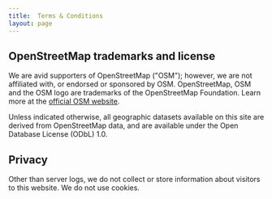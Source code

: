 ```yaml
---
title:  Terms & Conditions
layout: page
---
```


<div class="text-container" markdown="1">

## OpenStreetMap trademarks and license

We are avid supporters of OpenStreetMap ("OSM"); however, we are not affiliated with, or endorsed or sponsored by OSM. OpenStreetMap, OSM and the OSM logo are trademarks
of the OpenStreetMap Foundation. Learn more at the [official OSM website](http://wiki.openstreetmap.org).

Unless indicated otherwise, all geographic datasets available on this site are derived
from OpenStreetMap data, and are available under the Open Database License (ODbL) 1.0.

## Privacy

Other than server logs, we do not collect or store information about visitors to this website. We do not use cookies.

</div>